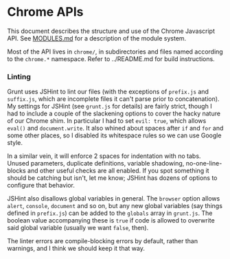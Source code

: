 # Chrome APIs

This document describes the structure and use of the Chrome Javascript API. See [MODULES.md](https://github.com/MobileChromeApps/chrome-cordova/blob/master/api/MODULES.md) for a description of the module system.

Most of the API lives in `chrome/`, in subdirectories and files named according to the `chrome.*` namespace. Refer to ../README.md for build instructions.

### Linting

Grunt uses JSHint to lint our files (with the exceptions of `prefix.js` and `suffix.js`, which are incomplete files it can't parse prior to concatenation). My settings for JSHint (see `grunt.js` for details) are fairly strict, though I had to include a couple of the slackening options to cover the hacky nature of our Chrome shim. In particular I had to set `evil: true`, which allows `eval()` and `document.write`. It also whined about spaces after `if` and `for` and some other places, so I disabled its whitespace rules so we can use Google style.

In a similar vein, it will enforce 2 spaces for indentation with no tabs. Unused parameters, duplicate definitions, variable shadowing, no-one-line-blocks and other useful checks are all enabled. If you spot something it should be catching but isn't, let me know; JSHint has dozens of options to configure that behavior.

JSHint also disallows global variables in general. The `browser` option allows `alert`, `console`, `document` and so on, but any new global variables (say things defined in `prefix.js`) can be added to the `globals` array in `grunt.js`. The boolean value accompanying these is `true` if code is allowed to overwrite said global variable (usually we want `false`, then).

The linter errors are compile-blocking errors by default, rather than warnings, and I think we should keep it that way.

